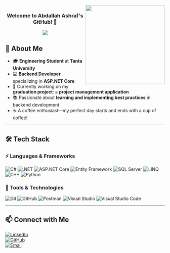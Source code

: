 <img width="250" align="right" src="https://c.tenor.com/_DOBjnGspYAAAAAM/code-coding.gif">

<h3 align="center">
  Welcome to Abdallah Ashraf's GitHub! 👋
</h3>

<!-- Typing SVG -->
<p align="center">
  <a href="https://github.com/DenverCoder1/readme-typing-svg">
    <img src="https://readme-typing-svg.herokuapp.com/?lines=Backend%20Developer%20|%20ASP.NET%20Core%20Enthusiast;Always%20Learning%20New%20Technologies&font=Fira%20Code&center=true&width=500&height=50&color=007ACC&vCenter=true&size=22">
  </a>
</p> 

## 🚀 About Me

- 🎓 **Engineering Student** at **Tanta University**  
- 💻 **Backend Developer** specializing in **ASP.NET Core**  
- 🔧 Currently working on my **graduation project**: a **project management application**  
- 📚 Passionate about **learning and implementing best practices** in backend development  
- ☕ A coffee enthusiast—my perfect day starts and ends with a cup of coffee!  

---

## 🛠 Tech Stack

### ⚡ Languages & Frameworks  
![C#](https://img.shields.io/badge/-C%23-05122A?style=flat&logo=csharp&logoColor=white)
![.NET](https://img.shields.io/badge/-.NET-05122A?style=flat&logo=dotnet&logoColor=512BD4)
![ASP.NET Core](https://img.shields.io/badge/-ASP.NET%20Core-05122A?style=flat&logo=dotnet&logoColor=512BD4)
![Entity Framework](https://img.shields.io/badge/-Entity%20Framework-05122A?style=flat&logo=dotnet&logoColor=512BD4)
![SQL Server](https://img.shields.io/badge/-Microsoft%20SQL%20Server-05122A?style=flat&logo=microsoft-sql-server&logoColor=CC2927)
![LINQ](https://img.shields.io/badge/-LINQ-05122A?style=flat&logo=dotnet&logoColor=512BD4)
![C++](https://img.shields.io/badge/-C%2B%2B-05122A?style=flat&logo=c%2B%2B&logoColor=00599C)
![Python](https://img.shields.io/badge/-Python-05122A?style=flat&logo=python&logoColor=3776AB)

### 🔧 Tools & Technologies  
![Git](https://img.shields.io/badge/-Git-05122A?style=flat&logo=git)
![GitHub](https://img.shields.io/badge/-GitHub-05122A?style=flat&logo=github)
![Postman](https://img.shields.io/badge/-Postman-05122A?style=flat&logo=postman&logoColor=FF6C37)
![Visual Studio](https://img.shields.io/badge/-Visual%20Studio-05122A?style=flat&logo=visual-studio&logoColor=5C2D91)
![Visual Studio Code](https://img.shields.io/badge/-VS%20Code-05122A?style=flat&logo=visual-studio-code&logoColor=007ACC)

---

## 📫 Connect with Me  

[![LinkedIn](https://img.shields.io/badge/-LinkedIn-0077B5?style=flat&logo=linkedin&logoColor=white)](https://www.linkedin.com/in/abdallah-youssri-4a9b1a24a/)  
[![GitHub](https://img.shields.io/badge/-GitHub-181717?style=flat&logo=github&logoColor=white)](https://github.com/abdallahyoussriU3)  
[![Email](https://img.shields.io/badge/-Email-D14836?style=flat&logo=gmail&logoColor=white)](mailto:abdullahyoussri3435@gmail.com)  
